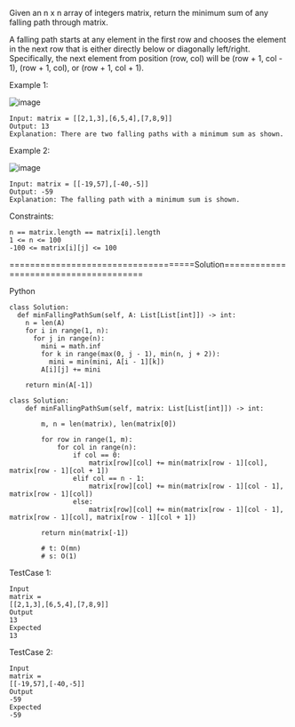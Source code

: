 Given an n x n array of integers matrix, return the minimum sum of any falling path through matrix.

A falling path starts at any element in the first row and chooses the element in the next row that is either directly below or diagonally left/right. 
Specifically, the next element from position (row, col) will be (row + 1, col - 1), (row + 1, col), or (row + 1, col + 1).

 

Example 1:

![image](https://github.com/Pughal/leetcode_solutions/assets/22728867/fd948a0f-3af9-4bb8-b6a5-599e17f4ac17)

```
Input: matrix = [[2,1,3],[6,5,4],[7,8,9]]
Output: 13
Explanation: There are two falling paths with a minimum sum as shown.
```

Example 2:

![image](https://github.com/Pughal/leetcode_solutions/assets/22728867/e9de7672-edbc-4e3a-8789-249847627e1d)

```
Input: matrix = [[-19,57],[-40,-5]]
Output: -59
Explanation: The falling path with a minimum sum is shown.
``` 

Constraints:
```
n == matrix.length == matrix[i].length
1 <= n <= 100
-100 <= matrix[i][j] <= 100
```


====================================Solution======================================

Python

```
class Solution:
  def minFallingPathSum(self, A: List[List[int]]) -> int:
    n = len(A)
    for i in range(1, n):
      for j in range(n):
        mini = math.inf
        for k in range(max(0, j - 1), min(n, j + 2)):
          mini = min(mini, A[i - 1][k])
        A[i][j] += mini

    return min(A[-1])
```

```
class Solution:
    def minFallingPathSum(self, matrix: List[List[int]]) -> int:
        
        m, n = len(matrix), len(matrix[0])

        for row in range(1, m):
            for col in range(n):
                if col == 0:
                    matrix[row][col] += min(matrix[row - 1][col], matrix[row - 1][col + 1])
                elif col == n - 1:
                    matrix[row][col] += min(matrix[row - 1][col - 1], matrix[row - 1][col])
                else:
                    matrix[row][col] += min(matrix[row - 1][col - 1], matrix[row - 1][col], matrix[row - 1][col + 1])
        
        return min(matrix[-1])

        # t: O(mn)
        # s: O(1)
```

TestCase 1:
```
Input
matrix =
[[2,1,3],[6,5,4],[7,8,9]]
Output
13
Expected
13
```

TestCase 2:
```
Input
matrix =
[[-19,57],[-40,-5]]
Output
-59
Expected
-59
```
